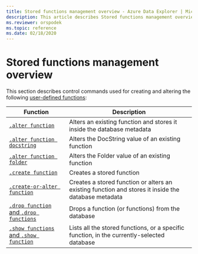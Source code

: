 ```yaml
---
title: Stored functions management overview - Azure Data Explorer | Microsoft Docs
description: This article describes Stored functions management overview in Azure Data Explorer.
ms.reviewer: orspodek
ms.topic: reference
ms.date: 02/18/2020
---
```

# Stored functions management overview
This section describes control commands used for creating and altering the following [user-defined functions](../query/functions/user-defined-functions.md):

|Function |Description|
|---------|-----------|
|[`.alter function`](alter-function.md) |Alters an existing function and stores it inside the database metadata |
|[`.alter function docstring`](alter-docstring-function.md) |Alters the DocString value of an existing function |
|[`.alter function folder`](alter-folder-function.md) |Alters the Folder value of an existing function |
|[`.create function`](create-function.md) |Creates a stored function |
|[`.create-or-alter function`](create-alter-function.md) |Creates a stored function or alters an existing function and stores it inside the database metadata |
|[`.drop function` and `.drop functions`](drop-function.md) |Drops a function (or functions) from the database |
|[`.show functions` and `.show function`](show-function.md) |Lists all the stored functions, or a specific function, in the currently-selected database |